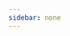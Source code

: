 ```yaml
---
sidebar: none
---
```


<Card :dataSource="dataSource"></Card>

<script>
export default {
  data() {
    return {
      dataSource: [
        {
          url: '/views/javaweb/javaweb.html',
          title: 'Java web基础',
          content: 'Java web 基础学习笔记',
          thumbnail: '/thumbnail/c36a66235ba6e80fd6.jpg'
        },
         {
          url: '/views/git/git.html',
          title: 'Git',
          content: 'Git是一个免费的开源的分布式版本控制系统，旨在快速高效地处理从小型到大型项目的所有内容。',
          thumbnail: '/thumbnail/2134131312313123.jpg'
        },
        {
          url: '/views/java8/features.html',
          title: 'Java 8 新特性',
          content: 'Java 8是 Java 语言开发的一个主要版本。 Oracle 公司于2014年3月18日发布Java 8 ，它支持函数式编程，新的JavaScript引擎，新的日期 API，新的Stream API 等。',
          thumbnail: '/thumbnail/2293557818,998570268.jpg'
        },
        {
          url: '/views/spring/spring.html',
          title: 'Spring',
          content: 'Spring是一个轻量级控制反转(IoC)和面向切面(AOP)的容器框架，为依赖项注入，事务管理，Web应用程序，数据访问，消息传递等提供核心支持。',
          thumbnail: '/thumbnail/20160910093722279.png'
        },
        {
          url: '/views/mybatis/mybatis.html',
          title: 'Mybatis',
          content: 'MyBatis 是一款优秀的持久层框架，它支持定制化 SQL、存储过程以及高级映射。MyBatis 避免了几乎所有的 JDBC 代码和手动设置参数以及获取结果集。',
          thumbnail: '/thumbnail/e66_w1080_h692.jpeg'
        },
        {
          url: '/views/springmvc/springmvc.html',
          title: 'Springmvc',
          content: '框架提供了模型-视图-控制的体系结构和可以用来开发灵活、松散耦合的 web 应用程序的组件。',
          thumbnail: '/thumbnail/20160910093722279.png'
        },
        {
          url: '/views/linux/linux.html',
          title: 'Linux',
          content: 'Linux是一套免费使用和自由传播的类Unix操作系统，是一个基于POSIX和Unix的多用户、多任务、支持多线程和多CPU的操作系统。',
          thumbnail: '/thumbnail/14131324131311331.jpg'
        },
        {
          url: '/views/redis/redis.html',
          title: 'Redis',
          content: 'Redis是一个开源的内存中的数据结构存储系统，用作数据库，缓存和消息代理。',
          thumbnail: '/thumbnail/redis-logo.jpg'
        },
        {
          url: '/views/springboot/springboot.html',
          title: 'SpringBoot',
          content: 'Spring Boot是一个为了简化Spring开发的框架。用来监护spring应用开发，约定大于配置，去繁就简，just run 就能创建一个独立的，产品级的应用。',
          thumbnail: '/thumbnail/2fd74dcb35be6d44.jpg'
        },
         {
          url: '/views/spring-data-jpa/jpa.html',
          title: 'Spring Data Jpa',
          content: 'Spring data Jpa是对JPA规范的再次封装抽象，底层使用了Hibernate的JPA技术实现，引用JPQ查询语言，属于Spring整个生态体系的一部分。',
          thumbnail: '/thumbnail/12341839113131.jpeg'
        },
        {
          url: '/views/vue/vue.html',
          title: 'Vuejs',
          content: 'Vue是一套用于构建用户界面的渐进式框架。与其它大型框架不同的是，Vue 被设计为可以自底向上逐层应用。它的核心库只关注视图层，不仅易于上手，还便于与第三方库或既有项目整合。',
          thumbnail: '/thumbnail/5o8gp7zatp.png'
        },
        {
          url: '/views/lucene-solr/luceneAndSolr.html',
          title: 'Lucene和Solr',
          content: 'Lucene提供基于Java的索引和搜索技术，以及拼写检查，命中突出显示和高级分析/令牌化功能。而Solr是建立在Apache Lucene之上的流行，快速，开源的企业级搜索平台。',
          thumbnail: '/thumbnail/1476656132-7894.jpg'
        },
        {
          url: '/views/docker/docker.html',
          title: 'Docker',
          content: 'Docker是一个开源的引擎，可以轻松的为任何应用创建一个轻量级的、可移植的、自给自足的容器。开发者在电脑上编译测试通过的容器可以批量地在生产环境中部署。',
          thumbnail: '/thumbnail/1hl1evnkof.jpeg'
        }]
    }
  }
}
</script>
